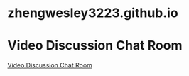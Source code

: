 # zhengwesley3223.github.io
# Video Discussion Chat Room
<a href="https://zhengwesley3223.github.io/IST411ProjectVideoDiscussionChat/">Video Discussion Chat Room</a>
